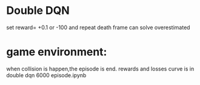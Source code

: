 # Double DQN
set reward= +0.1 or -100 and repeat death frame
can solve overestimated
# game environment:
when collision is happen,the episode is end.
rewards and losses curve is in  double dqn 6000 episode.ipynb
